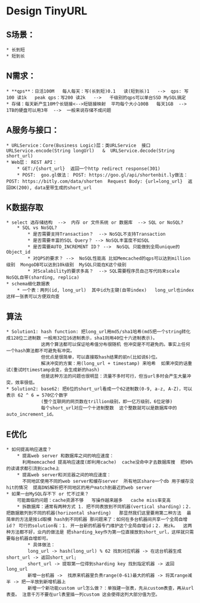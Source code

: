 # Design TinyURL
## S场景： 
    * 长到短
    * 短到长
## N需求：  
    * **qps**：日活100M   每人每天：写(长到短)0.1   读(短到长)1   -->  qps: 写100 读1k   peak qps：写200 读2k   -->   千级别的qps可以单台SSD MySQL搞定
    * 存储：每天新产生10M个长链接<-->短链接映射  平均每个大小100B   每天1GB  --> 1TB的硬盘可以用3年  -->  一般来说存储不成问题
## A服务与接口：
    * URLService：Core(Business Logic)层：类URLService  接口 URLService.encode(String longUrl)   &  URLService.decode(String short_url)
    * Web层： REST API：
        * GET:/{short_url}  返回一个http redirect response(301)
        * POST:  goo.gl做法： POST: https://goo.gl/api/shortenbit.ly做法： POST: https://bitly.com/data/shorten  Request Body: {url=long_url}  返回OK(200), data里带生成的short_url
## K数据存取
    * select 选存储结构  -->  内存 or 文件系统 or 数据库  --> SQL or NoSQL?
        * SQL vs NoSQL?
            * 是否需要支持Transaction？  --> NoSQL不支持Transaction
            * 是否需要丰富的SQL Query？ --> NoSQL丰富度不如SQL
            * 是否需要AUTO_INCREMENT ID？ -->  NoSQL 只能做到全局unique的Object_id
            * 对QPS的要求？ -->  NoSQL性能高 比如Memcached的qps可以达到million级别  MongoDB可以达到10k级别  MySQL只能在K这个级别
            * 对Scalability的要求多高？  --> SQL需要程序员自己写代码来scale  NoSQL自带(sharding, replica)
    * schema细化数据表
        * 一个表：两列(id, long_url)  其中id为主键(自带index)   long_url也index  这样一张表可以方便双向查
## 算法
    * Solution1: hash function: 把long_url用md5/sha1哈希(md5把一个string转化成128位二进制数 一般用32位16进制表示，sha1则用40位十六进制表示)。
                 这两个算法都可以保证哈希值分布很随机 但冲突是不可避免的。事实上任何一个hash算法都不可避免有冲突。 
                 但优点是很简单，可以直接取hash结果的前n(比如说6)位。  
                 解决冲突的方案：用(long_url + timestamp) 来哈希  如果冲突的话重试(重试时timestamp会变，会生成新的hash)  
                 但是这种方法的问题也很明显：流量不多时可行，但当url多时会产生大量冲突，效率很低。
    * Solution2: base62: 把6位的short_url看成一个62进制数(0-9, a-z, A-Z)，可以表示 62 ^ 6 = 570亿个数字 
                 (整个互联网的网页数在trillion级别，即一亿万级别，6位足够)   
                 每个short_url对应一个十进制整数  这个整数就可以是数据库中的auto_increment_id。
## E优化
    * 如何提高响应速度？
        * 提高web server 和数据库之间的响应速度： 
          利用memcached 提高响应速度(即利用cache)  cache没命中才去数据库搜  把90%的读请求都引流到cache上
        * 提高web server和浏览器之间的响应速度：
          不同地区使用不同的web server和缓存server  所有地区share一个db 用于缓存没hit的情况  提高DNS解析把不同地区的用户match到最近的web server
    * 如果一台MySQL存不下 or 忙不过来？  
        可能面临的问题：cache资源不够   写操作越来越多   cache miss率变高
        * 拆数据库：通常有两种方式 1. 把不同表放到不同机器(vertical sharding)；2.把数据散列到不同的机器(horizontal sharding)   那显然我们这里要用第二种方法  最简单的方法是按id取模 hash到不同机器 那问题来了：如何在多台机器间共享一个全局自增id？ 可行的solution有：1. 开一台新的机器专门维护这个全局自增id；2. 用zk。  这两种方法都不好，业内的做法是 把sharding_key作为第一位直接放到short_url，这样就只需要每台机器自增即可。
            * 具体做法：
            long_url -> hash(long_url) % 62 找到对应机器 -> 在这台机器生成short_url -> 返回short_url;    
            short_url -> 提取第一位得到sharding key 找到指定机器 -> 返回long_url    
            新增一台机器 ->  找原来机器里负责range(0-61)最大的机器 -> 将其range减半 -> 把一半放到新增机器上
            新增一个新功能custom url怎么做？：单独建一张表，先从custom表查，再从url表查。 注意千万不要在url表里插一列custom 这会使得这列大部分值为空。